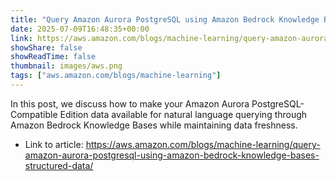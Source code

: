 ```yaml
---
title: "Query Amazon Aurora PostgreSQL using Amazon Bedrock Knowledge Bases structured data"
date: 2025-07-09T16:48:35+00:00
link: https://aws.amazon.com/blogs/machine-learning/query-amazon-aurora-postgresql-using-amazon-bedrock-knowledge-bases-structured-data/
showShare: false
showReadTime: false
thumbnail: images/aws.png
tags: ["aws.amazon.com/blogs/machine-learning"]
---
```

In this post, we discuss how to make your Amazon Aurora PostgreSQL-Compatible Edition data available for natural language querying through Amazon Bedrock Knowledge Bases while maintaining data freshness.

- Link to article: https://aws.amazon.com/blogs/machine-learning/query-amazon-aurora-postgresql-using-amazon-bedrock-knowledge-bases-structured-data/